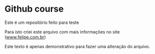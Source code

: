 # Github course

Este é um repositório feito para teste

Para isto criei este arquivo com mais informações no site (www.felipe.com.br)


Este texto é apenas demonstrativo para fazer uma alteração do arquivo.
